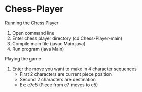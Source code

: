 # Chess-Player

Running the Chess Player

1) Open command line
2) Enter chess player directory (cd Chess-Player-main)
3) Compile main file (javac Main.java)
4) Run program (java Main)

Playing the game

1) Enter the move you want to make in 4 character sequences
    - First 2 characters are current piece position
    - Second 2 characters are destination
    - Ex: e7e5 (Piece from e7 moves to e5)
